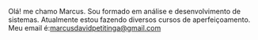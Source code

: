 Olá! me chamo Marcus.
Sou formado em análise e desenvolvimento de sistemas.
Atualmente estou fazendo diversos cursos de aperfeiçoamento.
Meu email é:marcusdavidpetitinga@gmail.com
